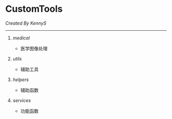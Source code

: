 # CustomTools

*Created By KennyS*

---

1. *medical*
    - 医学图像处理

2. *utils*
    - 辅助工具

3. *helpers*
    - 辅助函数

4. *services*
    - 功能函数